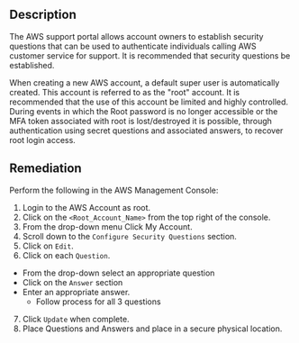 ## Description

The AWS support portal allows account owners to establish security questions that can be used to authenticate individuals calling AWS customer service for support. It is recommended that security questions be established.

When creating a new AWS account, a default super user is automatically created. This account is referred to as the "root" account. It is recommended that the use of this account be limited and highly controlled. During events in which the Root password is no longer accessible or the MFA token associated with root is lost/destroyed it is possible, through authentication using secret questions and associated answers, to recover root login access.

## Remediation

Perform the following in the AWS Management Console:

1. Login to the AWS Account as root.
2. Click on the `<Root_Account_Name>` from the top right of the console.
3. From the drop-down menu Click My Account.
4. Scroll down to the `Configure Security Questions` section.
5. Click on `Edit`.
6. Click on each `Question`.
  - From the drop-down select an appropriate question
  - Click on the `Answer` section
  - Enter an appropriate answer.
    - Follow process for all 3 questions
7. Click `Update` when complete.
8. Place Questions and Answers and place in a secure physical location.
